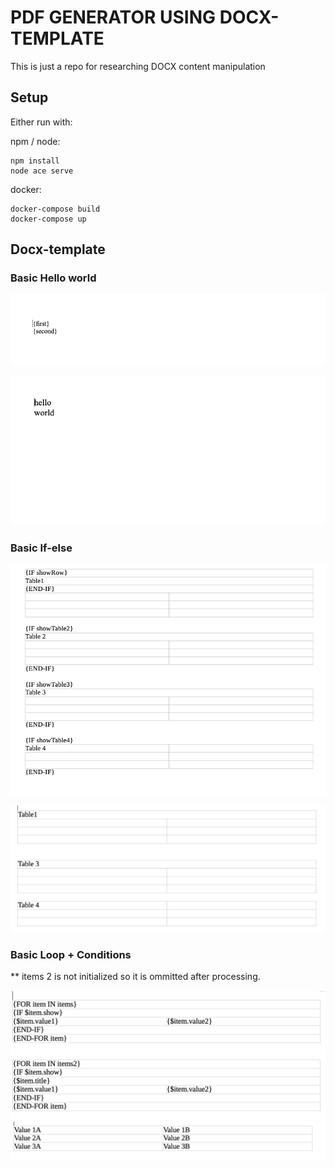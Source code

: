 # PDF GENERATOR USING DOCX-TEMPLATE

This is just a repo for researching DOCX content manipulation

## Setup 

Either run with:

npm / node:

``` shell
npm install
node ace serve
``` 

docker:

``` shell
docker-compose build
docker-compose up
```

## Docx-template

### Basic Hello world

![hello-world](docs/hello-world.png) 

![hello-world-after](docs/hello-world-after.png)


### Basic If-else

![if-else](docs/if-else.png) 

![if-else-after](docs/if-else-after.png)


### Basic Loop + Conditions

** items 2 is not initialized so it is ommitted after processing.

![loop](docs/loop.png) 
![loop-after](docs/loop-after.png)
